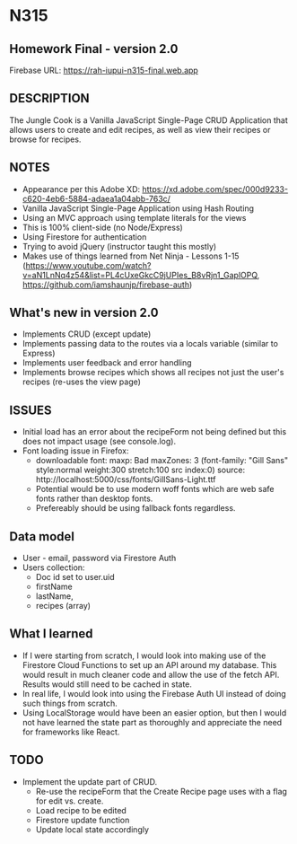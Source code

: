 # N315

## Homework Final - version 2.0

Firebase URL:
https://rah-iupui-n315-final.web.app

## DESCRIPTION

The Jungle Cook is a Vanilla JavaScript Single-Page CRUD Application that allows users to create and edit recipes, as well as view their recipes or browse for recipes.

## NOTES

- Appearance per this Adobe XD: https://xd.adobe.com/spec/000d9233-c620-4eb6-5884-adaea1a04abb-763c/
- Vanilla JavaScript Single-Page Application using Hash Routing
- Using an MVC approach using template literals for the views
- This is 100% client-side (no Node/Express)
- Using Firestore for authentication
- Trying to avoid jQuery (instructor taught this mostly)
- Makes use of things learned from Net Ninja - Lessons 1-15 (https://www.youtube.com/watch?v=aN1LnNq4z54&list=PL4cUxeGkcC9jUPIes_B8vRjn1_GaplOPQ, https://github.com/iamshaunjp/firebase-auth)

## What's new in version 2.0

- Implements CRUD (except update)
- Implements passing data to the routes via a locals variable (similar to Express)
- Implements user feedback and error handling
- Implements browse recipes which shows all recipes not just the user's recipes (re-uses the view page)

## ISSUES

- Initial load has an error about the recipeForm not being defined but this does not impact usage (see console.log).
- Font loading issue in Firefox:
  - downloadable font: maxp: Bad maxZones: 3 (font-family: "Gill Sans" style:normal weight:300 stretch:100 src index:0) source: http://localhost:5000/css/fonts/GillSans-Light.ttf
  - Potential would be to use modern woff fonts which are web safe fonts rather than desktop fonts.
  - Prefereably should be using fallback fonts regardless.

## Data model

- User - email, password via Firestore Auth
- Users collection:
  - Doc id set to user.uid
  - firstName
  - lastName,
  - recipes (array)

## What I learned

- If I were starting from scratch, I would look into making use of the Firestore Cloud Functions to set up an API around my database. This would result in much cleaner code and allow the use of the fetch API. Results would still need to be cached in state.
- In real life, I would look into using the Firebase Auth UI instead of doing such things from scratch.
- Using LocalStorage would have been an easier option, but then I would not have learned the state part as thoroughly and appreciate the need for frameworks like React.

## TODO

- Implement the update part of CRUD.
  - Re-use the recipeForm that the Create Recipe page uses with a flag for edit vs. create.
  - Load recipe to be edited
  - Firestore update function
  - Update local state accordingly
